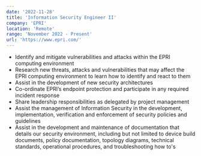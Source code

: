 ```yaml
---
date: '2022-11-28'
title: 'Information Security Engineer II'
company: 'EPRI'
location: 'Remote'
range: 'November 2022 - Present'
url: 'https://www.epri.com/'
---
```


- Identify and mitigate vulnerabilities and attacks within the EPRI computing environment
- Research new threats, attacks and vulnerabilities that may affect the EPRI computing environment to learn how to identify and react to them
- Assist in the development of new security architectures
- Co-ordinate EPRI’s endpoint protection and participate in any required incident response
- Share leadership responsibilities as delegated by project management
- Assist the management of Information Security in the development, implementation, verification and enforcement of security policies and guidelines
- Assist in the development and maintenance of documentation that details our security environment, including but not limited to device build documents, policy documentation, topology diagrams, technical standards, operational procedures, and troubleshooting how to's
